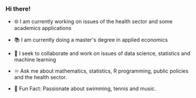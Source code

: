 ### Hi there!

- 🌐 I am currently working on issues of the health sector and some academics applications
- 📚 I am currently doing a master's degree in applied economics
- 🔎 I seek to collaborate and work on issues of data science, statistics and machine learning
- ♾ Ask me about mathematics, statistics, R programming, public policies and the health sector.

- 🎹 Fun Fact: Passionate about swimming, tennis and music.

